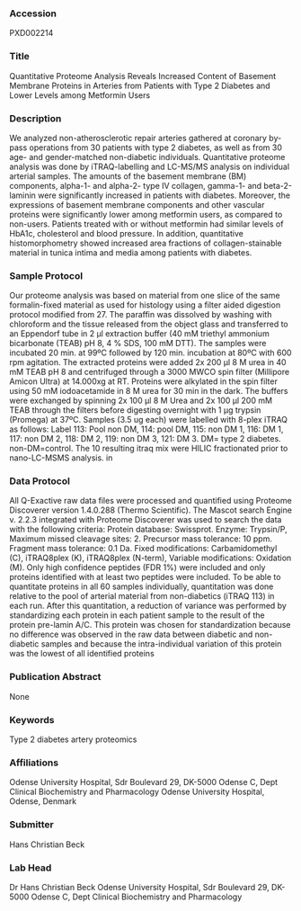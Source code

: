 ### Accession
PXD002214

### Title
Quantitative Proteome Analysis Reveals Increased Content of Basement Membrane Proteins in Arteries from Patients with Type 2 Diabetes and Lower Levels among Metformin Users

### Description
We analyzed non-atherosclerotic repair arteries gathered at coronary by-pass operations from 30 patients with type 2 diabetes, as well as from 30 age- and gender-matched non-diabetic individuals. Quantitative proteome analysis was done by iTRAQ-labelling and LC-MS/MS analysis on individual arterial samples. The amounts of the basement membrane (BM) components, alpha-1- and alpha-2- type IV collagen, gamma-1- and beta-2-laminin were significantly increased in patients with diabetes. Moreover, the expressions of basement membrane components and other vascular proteins were significantly lower among metformin users, as compared to non-users. Patients treated with or without metformin had similar levels of HbA1c, cholesterol and blood pressure. In addition, quantitative histomorphometry showed increased area fractions of collagen-stainable material in tunica intima and media among patients with diabetes.

### Sample Protocol
Our proteome analysis was based on material from one slice of the same formalin-fixed material as used for histology using a filter aided digestion protocol modified from 27. The paraffin was dissolved by washing with chloroform and the tissue released from the object glass and transferred to an Eppendorf tube in 2 µl extraction buffer (40 mM triethyl ammonium bicarbonate (TEAB) pH 8, 4 % SDS, 100 mM DTT). The samples were incubated 20 min. at 99ºC followed by 120 min. incubation at 80ºC with 600 rpm agitation. The extracted proteins were added 2x 200 µl 8 M urea in 40 mM TEAB pH 8 and centrifuged through a 3000 MWCO spin filter (Millipore Amicon Ultra) at 14.000xg at RT. Proteins were alkylated in the spin filter using 50 mM iodoacetamide in 8 M urea for 30 min in the dark. The buffers were exchanged by spinning 2x 100 µl 8 M Urea and 2x 100 µl 200 mM TEAB through the filters before digesting overnight with 1 µg trypsin (Promega) at 37ºC. Samples (3.5 ug each) were labelled with 8-plex iTRAQ as follows: Label 113: Pool non DM, 114: pool DM, 115: non DM 1, 116: DM 1, 117: non DM 2, 118: DM 2, 119: non DM 3, 121: DM 3. DM= type 2 diabetes. non-DM=control. The 10 resulting itraq mix were HILIC fractionated prior to nano-LC-MSMS analysis. in

### Data Protocol
All Q-Exactive raw data files were processed and quantified using Proteome Discoverer version 1.4.0.288 (Thermo Scientific). The Mascot search Engine v. 2.2.3 integrated with Proteome Discoverer was used to search the data with the following criteria: Protein database: Swissprot. Enzyme: Trypsin/P, Maximum missed cleavage sites: 2. Precursor mass tolerance: 10 ppm. Fragment mass tolerance: 0.1 Da. Fixed modifications: Carbamidomethyl (C), iTRAQ8plex (K), iTRAQ8plex (N-term), Variable modifications: Oxidation (M). Only high confidence peptides (FDR 1%) were included and only proteins identified with at least two peptides were included.  To be able to quantitate proteins in all 60 samples individually, quantitation was done relative to the pool of arterial material from non-diabetics (iTRAQ 113) in each run. After this quantitation, a reduction of variance was performed by standardizing each protein in each patient sample to the result of the protein pre-lamin A/C. This protein was chosen for standardization because no difference was observed in the raw data between diabetic and non-diabetic samples and because the intra-individual variation of this protein was the lowest of all identified proteins

### Publication Abstract
None

### Keywords
Type 2 diabetes artery proteomics

### Affiliations
Odense University Hospital, Sdr Boulevard 29, DK-5000 Odense C, Dept Clinical Biochemistry and Pharmacology
Odense University Hospital, Odense, Denmark

### Submitter
Hans Christian Beck

### Lab Head
Dr Hans Christian Beck
Odense University Hospital, Sdr Boulevard 29, DK-5000 Odense C, Dept Clinical Biochemistry and Pharmacology


